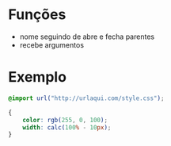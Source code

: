 # Funções

* nome seguindo de abre e fecha parentes
* recebe argumentos

# Exemplo

```css
@import url("http://urlaqui.com/style.css");

{
    color: rgb(255, 0, 100);
    width: calc(100% - 10px);
}

```
